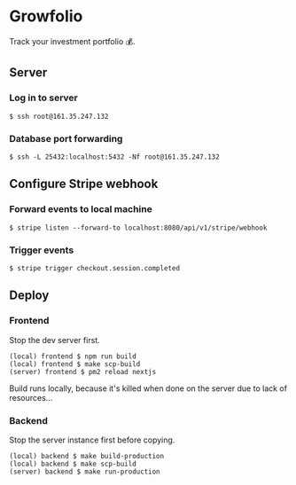 # Growfolio

Track your investment portfolio 💰.

## Server

### Log in to server

    $ ssh root@161.35.247.132

### Database port forwarding

    $ ssh -L 25432:localhost:5432 -Nf root@161.35.247.132

## Configure Stripe webhook

### Forward events to local machine

    $ stripe listen --forward-to localhost:8080/api/v1/stripe/webhook

### Trigger events 

    $ stripe trigger checkout.session.completed

## Deploy

### Frontend

Stop the dev server first. 

    (local) frontend $ npm run build
    (local) frontend $ make scp-build
    (server) frontend $ pm2 reload nextjs

Build runs locally, because it's killed when done on the server due to lack of resources...

### Backend

Stop the server instance first before copying.

    (local) backend $ make build-production
    (local) backend $ make scp-build
    (server) backend $ make run-production

